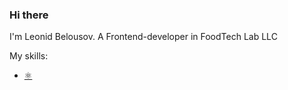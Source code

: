 ### Hi there

I'm Leonid Belousov. A Frontend-developer in FoodTech Lab LLC

My skills: 
* [⚛️](https://reactjs.org/)

<!--
**PvtAnimalMother/PvtAnimalMother** is a ✨ _special_ ✨ repository because its `README.md` (this file) appears on your GitHub profile.

Here are some ideas to get you started:

- 🔭 I’m currently working on ...
- 🌱 I’m currently learning ...
- 👯 I’m looking to collaborate on ...
- 🤔 I’m looking for help with ...
- 💬 Ask me about ...
- 📫 How to reach me: ...
- 😄 Pronouns: ...
- ⚡ Fun fact: ...
-->
